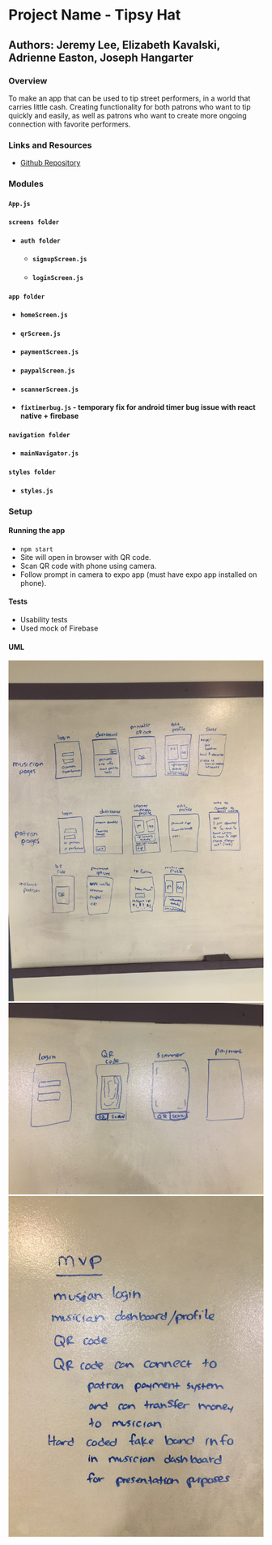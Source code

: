 # Project Name - Tipsy Hat

## Authors: Jeremy Lee, Elizabeth Kavalski, Adrienne Easton, Joseph Hangarter

### Overview

To make an app that can be used to tip street performers, in a world that carries little cash. Creating functionality for both patrons who want to tip quickly and easily, as well as patrons who want to create more ongoing connection with favorite performers. 

### Links and Resources
* [Github Repository](https://github.com/401-javaScript-final-project/final-project-frontend/tree/master)

### Modules
#### `App.js`
#### `screens folder`
  * #### `auth folder`
    * #### `signupScreen.js`
    * #### `loginScreen.js`
#### `app folder`
  * #### `homeScreen.js`
  * #### `qrScreen.js`
  * #### `paymentScreen.js`
  * #### `paypalScreen.js`
  * #### `scannerScreen.js`
  * #### `fixtimerbug.js` - temporary fix for android timer bug issue with react native + firebase
#### `navigation folder`
  * #### `mainNavigator.js`
#### `styles folder`
  * #### `styles.js`

### Setup

#### Running the app
* `npm start`
* Site will open in browser with QR code.
* Scan QR code with phone using camera.
* Follow prompt in camera to expo app (must have expo app installed on phone).
  
#### Tests
* Usability tests
* Used mock of Firebase

#### UML
![Brainstorm of possible pages](./tipping-app/assets/pagesbrainstorm.JPG)
![MVP pages](./tipping-app/assets/pagesMVP.JPG)
![MVP list](./tipping-app/assets/listMVP.JPG)
